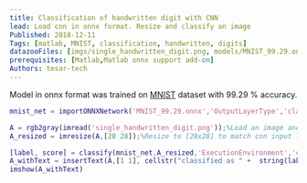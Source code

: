 ```yaml
---
title: Classification of handwritten digit with CNN
lead: Load cnn in onnx format. Resize and classify an image
Published: 2018-12-11
Tags: [matlab, MNIST, classification, handwritten, digits]
datazooFiles: [imgs/single_handwritten_digit.png, models/MNIST_99.29.onnx ]
prerequisites: [Matlab,Matlab onnx support add-on]
Authors: tesar-tech
---
```

Model in onnx format was trained on [MNIST](http://yann.lecun.com/exdb/mnist/) dataset with 99.29 % accuracy.
  
``` matlab
mnist_net = importONNXNetwork('MNIST_99.29.onnx','OutputLayerType','classification','ClassNames',{'0','1','2','3','4','5','6','7','8','9'}); %Import MNIST cnn

A = rgb2gray(imread('single_handwritten_digit.png'));%Load an image and covert to grayscale
A_resized = imresize(A,[28 28]);%Resize to [28x28] to match cnn input layer

[label, score] = classify(mnist_net,A_resized,'ExecutionEnvironment','cpu');
A_withText = insertText(A,[1 1], cellstr("classified as " +  string(label)+newline+ "("+ num2str(max(score)*100,'%0.2f %%)')) ,'FontSize',28); % add text with classifiaction results
imshow(A_withText)
```
